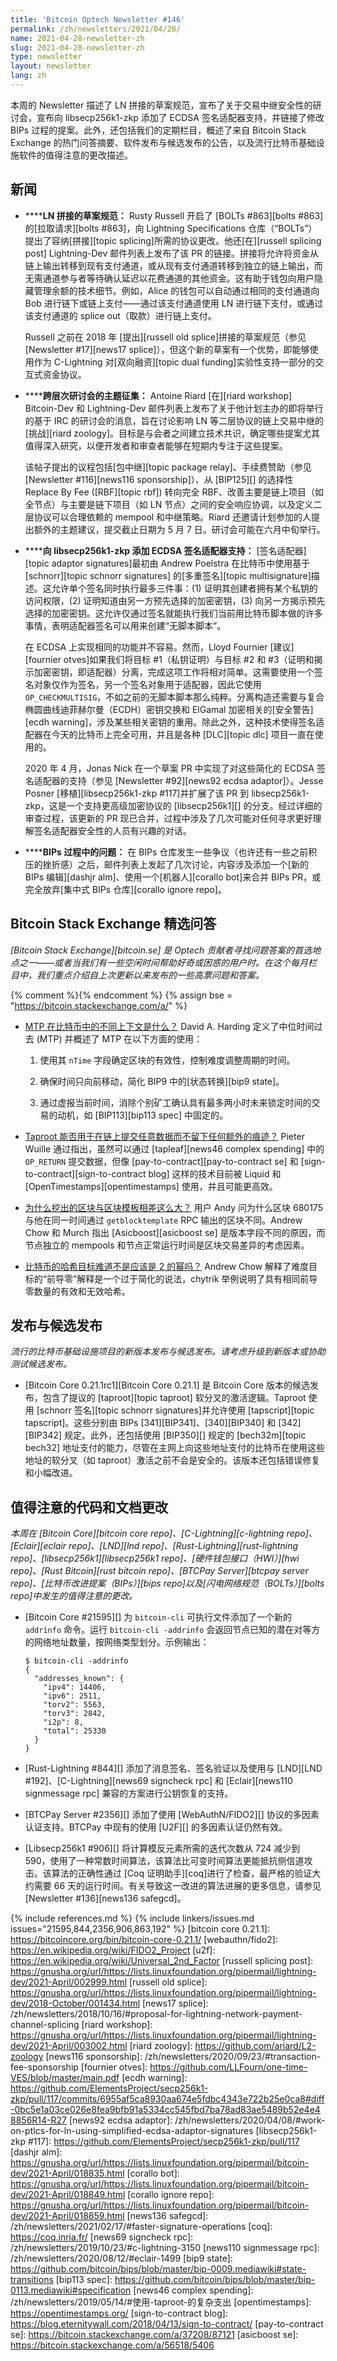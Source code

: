 ```yaml
---
title: 'Bitcoin Optech Newsletter #146'
permalink: /zh/newsletters/2021/04/28/
name: 2021-04-28-newsletter-zh
slug: 2021-04-28-newsletter-zh
type: newsletter
layout: newsletter
lang: zh
---
```

本周的 Newsletter 描述了 LN 拼接的草案规范，宣布了关于交易中继安全性的研讨会，宣布向 libsecp256k1-zkp 添加了 ECDSA 签名适配器支持，并链接了修改 BIPs 过程的提案。此外，还包括我们的定期栏目，概述了来自 Bitcoin Stack Exchange 的热门问答摘要、软件发布与候选发布的公告，以及流行比特币基础设施软件的值得注意的更改描述。

## 新闻

- **<!--draft-specification-for-ln-splicing-->****LN 拼接的草案规范：** Rusty Russell 开启了 [BOLTs #863][bolts #863] 的[拉取请求][bolts #863]，向 Lightning Specifications 仓库（“BOLTs”）提出了容纳[拼接][topic splicing]所需的协议更改。他还[在][russell splicing post] Lightning-Dev 邮件列表上发布了该 PR 的链接。拼接将允许将资金从链上输出转移到现有支付通道，或从现有支付通道转移到独立的链上输出，而无需通道参与者等待确认延迟以花费通道的其他资金。这有助于钱包向用户隐藏管理余额的技术细节。例如，Alice 的钱包可以自动通过相同的支付通道向 Bob 进行链下或链上支付——通过该支付通道使用 LN 进行链下支付，或通过该支付通道的 splice out（取款）进行链上支付。

  Russell 之前在 2018 年 [提出][russell old splice]拼接的草案规范（参见 [Newsletter #17][news17 splice]），但这个新的草案有一个优势，即能够使用作为 C-Lightning 对[双向融资][topic dual funding]实验性支持一部分的交互式资金协议。

- **<!--call-for-topics-in-layer-crossing-workshop-->****跨层次研讨会的主题征集：** Antoine Riard [在][riard workshop] Bitcoin-Dev 和 Lightning-Dev 邮件列表上发布了关于他计划主办的即将举行的基于 IRC 的研讨会的消息，旨在讨论影响 LN 等二层协议的链上交易中继的[挑战][riard zoology]。目标是与会者之间建立技术共识，确定哪些提案尤其值得深入研究，以便开发者和审查者能够在短期内专注于这些提案。

  该帖子提出的议程包括[包中继][topic package relay]、手续费赞助（参见 [Newsletter #116][news116 sponsorship]）、从 [BIP125][] 的选择性 Replace By Fee ([RBF][topic rbf]) 转向完全 RBF、改善主要是链上项目（如全节点）与主要是链下项目（如 LN 节点）之间的安全响应协调，以及定义二层协议可以合理依赖的 mempool 和中继策略。Riard 还邀请计划参加的人提出额外的主题建议，提交截止日期为 5 月 7 日。研讨会可能在六月中旬举行。

- **<!--support-for-ecdsa-signature-adaptors-added-to-libsecp256k1-zkp-->****向 libsecp256k1-zkp 添加 ECDSA 签名适配器支持：** [签名适配器][topic adaptor signatures]最初由 Andrew Poelstra 在比特币中使用基于 [schnorr][topic schnorr signatures] 的[多重签名][topic multisignature]描述。这允许单个签名同时执行最多三件事：(1) 证明其创建者拥有某个私钥的访问权限，(2) 证明知道由另一方预先选择的加密密钥，(3) 向另一方揭示预先选择的加密密钥。这允许仅通过签名就能执行我们当前用比特币脚本做的许多事情，表明适配器签名可以用来创建“无脚本脚本”。

  在 ECDSA 上实现相同的功能并不容易。然而，Lloyd Fournier [建议][fournier otves]如果我们将目标 #1（私钥证明）与目标 #2 和 #3（证明和揭示加密密钥，即适配器）分离，完成这项工作将相对简单。这需要使用一个签名对象仅作为签名，另一个签名对象用于适配器，因此它使用 `OP_CHECKMULTISIG`，不如之前的无脚本脚本那么纯粹。分离构造还需要与复合椭圆曲线迪菲赫尔曼（ECDH）密钥交换和 ElGamal 加密相关的[安全警告][ecdh warning]，涉及某些相关密钥的重用。除此之外，这种技术使得签名适配器在今天的比特币上完全可用，并且是各种 [DLC][topic dlc] 项目一直在使用的。

  2020 年 4 月，Jonas Nick 在一个草案 PR 中实现了对这些简化的 ECDSA 签名适配器的支持（参见 [Newsletter #92][news92 ecdsa adaptor]）。Jesse Posner [移植][libsecp256k1-zkp #117]并扩展了该 PR 到 libsecp256k1-zkp，这是一个支持更高级加密协议的 [libsecp256k1][] 的分支。经过详细的审查过程，该更新的 PR 现已合并，过程中涉及了几次可能对任何寻求更好理解签名适配器安全性的人员有兴趣的对话。

- **<!--problems-with-the-bips-process-->****BIPs 过程中的问题：** 在 BIPs 仓库发生一些争议（也许还有一些之前积压的挫折感）之后，邮件列表上发起了几次讨论，内容涉及添加一个[新的 BIPs 编辑][dashjr alm]、使用一个[机器人][corallo bot]来合并 BIPs PR，或完全放弃[集中式 BIPs 仓库][corallo ignore repo]。

## Bitcoin Stack Exchange 精选问答

*[Bitcoin Stack Exchange][bitcoin.se] 是 Optech 贡献者寻找问题答案的首选地点之一——或者当我们有一些空闲时间帮助好奇或困惑的用户时。在这个每月栏目中，我们重点介绍自上次更新以来发布的一些高票问题和答案。*

{% comment %}<!-- https://bitcoin.stackexchange.com/search?tab=votes&q=created%3a1m..%20is%3aanswer -->{% endcomment %}
{% assign bse = "https://bitcoin.stackexchange.com/a/" %}

- **<!--what-are-the-different-contexts-where-mtp-is-used-in-bitcoin-->**[MTP 在比特币中的不同上下文是什么？]({{bse}}105522)
  David A. Harding 定义了中位时间过去 (MTP) 并概述了 MTP 在以下方面的使用：

  1. 使用其 `nTime` 字段确定区块的有效性，控制难度调整周期的时间。

  2. 确保时间只向前移动，简化 BIP9 中的[状态转换][bip9 state]。

  3. 通过虚报当前时间，消除个别矿工确认具有最多两小时未来锁定时间的交易的动机，如 [BIP113][bip113 spec] 中固定的。

- **<!--can-taproot-be-used-to-commit-arbitrary-data-to-chain-without-any-additional-footprint-->**[Taproot 能否用于在链上提交任意数据而不留下任何额外的痕迹？]({{bse}}105346)
  Pieter Wuille 通过指出，虽然可以通过 [tapleaf][news46 complex spending] 中的 `OP_RETURN` 提交数据，但像 [pay-to-contract][pay-to-contract se] 和 [sign-to-contract][sign-to-contract blog] 这样的技术目前被 Liquid 和 [OpenTimestamps][opentimestamps] 使用，并且可能更高效。

- **<!--why-does-the-mined-block-differ-so-much-from-the-block-template-->**[为什么挖出的区块与区块模板相差这么大？]({{bse}}105694)
  用户 Andy 问为什么区块 680175 与他在同一时间通过 `getblocktemplate` RPC 输出的区块不同。Andrew Chow 和 Murch 指出 [Asicboost][asicboost se] 是版本字段不同的原因，而节点独立的 mempools 和节点正常运行时间是区块交易差异的考虑因素。

- **<!--isn-t-bitcoin-s-hash-target-supposed-to-be-a-power-of-2-->**[比特币的哈希目标难道不是应该是 2 的幂吗？]({{bse}}105618)
  Andrew Chow 解释了难度目标的“前导零”解释是一个过于简化的说法，chytrik 举例说明了具有相同前导零数量的有效和无效哈希。

## 发布与候选发布

*流行的比特币基础设施项目的新版本发布与候选发布。请考虑升级到新版本或协助测试候选发布。*

- [Bitcoin Core 0.21.1rc1][Bitcoin Core 0.21.1] 是 Bitcoin Core 版本的候选发布，包含了提议的 [taproot][topic taproot] 软分叉的激活逻辑。Taproot 使用 [schnorr 签名][topic schnorr signatures]并允许使用 [tapscript][topic tapscript]。这些分别由 BIPs [341][BIP341]、[340][BIP340] 和 [342][BIP342] 规定。此外，还包括使用 [BIP350][] 规定的 [bech32m][topic bech32] 地址支付的能力，尽管在主网上向这些地址支付的比特币在使用这些地址的软分叉（如 taproot）激活之前不会是安全的。该版本还包括错误修复和小幅改进。

## 值得注意的代码和文档更改

*本周在 [Bitcoin Core][bitcoin core repo]、[C-Lightning][c-lightning repo]、[Eclair][eclair repo]、[LND][lnd repo]、[Rust-Lightning][rust-lightning repo]、[libsecp256k1][libsecp256k1 repo]、[硬件钱包接口（HWI）][hwi repo]、[Rust Bitcoin][rust bitcoin repo]、[BTCPay Server][btcpay server repo]、[比特币改进提案（BIPs）][bips repo]以及[闪电网络规范（BOLTs）][bolts repo]中发生的值得注意的更改。*

- [Bitcoin Core #21595][] 为 `bitcoin-cli` 可执行文件添加了一个新的 `addrinfo` 命令。运行 `bitcoin-cli -addrinfo` 会返回节点已知的潜在对等方的网络地址数量，按网络类型划分。示例输出：

  ```
  $ bitcoin-cli -addrinfo
  {
    "addresses_known": {
      "ipv4": 14406,
      "ipv6": 2511,
      "torv2": 5563,
      "torv3": 2842,
      "i2p": 8,
      "total": 25330
    }
  }
  ```

- [Rust-Lightning #844][] 添加了消息签名、签名验证以及使用与 [LND][LND #192]、[C-Lightning][news69 signcheck rpc] 和 [Eclair][news110 signmessage rpc] 兼容的方案进行公钥恢复的支持。

- [BTCPay Server #2356][] 添加了使用 [WebAuthN/FIDO2][] 协议的多因素认证支持。BTCPay 中现有的使用 [U2F][] 的多因素认证仍然有效。

- [Libsecp256k1 #906][] 将计算模反元素所需的迭代次数从 724 减少到 590，使用了一种常数时间算法，该算法比可变时间算法更能抵抗侧信道攻击。该算法的正确性通过 [Coq 证明助手][coq]进行了检查，最严格的验证大约需要 66 天的运行时间。有关导致这一改进的算法进展的更多信息，请参见 [Newsletter #136][news136 safegcd]。

{% include references.md %}
{% include linkers/issues.md issues="21595,844,2356,906,863,192" %}
[bitcoin core 0.21.1]: https://bitcoincore.org/bin/bitcoin-core-0.21.1/
[webauthn/fido2]: https://en.wikipedia.org/wiki/FIDO2_Project
[u2f]: https://en.wikipedia.org/wiki/Universal_2nd_Factor
[russell splicing post]: https://gnusha.org/url/https://lists.linuxfoundation.org/pipermail/lightning-dev/2021-April/002999.html
[russell old splice]: https://gnusha.org/url/https://lists.linuxfoundation.org/pipermail/lightning-dev/2018-October/001434.html
[news17 splice]: /zh/newsletters/2018/10/16/#proposal-for-lightning-network-payment-channel-splicing
[riard workshop]: https://gnusha.org/url/https://lists.linuxfoundation.org/pipermail/lightning-dev/2021-April/003002.html
[riard zoology]: https://github.com/ariard/L2-zoology
[news116 sponsorship]: /zh/newsletters/2020/09/23/#transaction-fee-sponsorship
[fournier otves]: https://github.com/LLFourn/one-time-VES/blob/master/main.pdf
[ecdh warning]: https://github.com/ElementsProject/secp256k1-zkp/pull/117/commits/6955af5ca8930aa674e5fdbc4343e722b25e0ca8#diff-0bc5e1a03ce026e8fea9bfb91a5334cc545fbd7ba78ad83ae5489b52e4e48856R14-R27
[news92 ecdsa adaptor]: /zh/newsletters/2020/04/08/#work-on-ptlcs-for-ln-using-simplified-ecdsa-adaptor-signatures
[libsecp256k1-zkp #117]: https://github.com/ElementsProject/secp256k1-zkp/pull/117
[dashjr alm]: https://gnusha.org/url/https://lists.linuxfoundation.org/pipermail/bitcoin-dev/2021-April/018835.html
[corallo bot]: https://gnusha.org/url/https://lists.linuxfoundation.org/pipermail/bitcoin-dev/2021-April/018849.html
[corallo ignore repo]: https://gnusha.org/url/https://lists.linuxfoundation.org/pipermail/bitcoin-dev/2021-April/018859.html
[news136 safegcd]: /zh/newsletters/2021/02/17/#faster-signature-operations
[coq]: https://coq.inria.fr/
[news69 signcheck rpc]: /zh/newsletters/2019/10/23/#c-lightning-3150
[news110 signmessage rpc]: /zh/newsletters/2020/08/12/#eclair-1499
[bip9 state]: https://github.com/bitcoin/bips/blob/master/bip-0009.mediawiki#state-transitions
[bip113 spec]: https://github.com/bitcoin/bips/blob/master/bip-0113.mediawiki#specification
[news46 complex spending]: /zh/newsletters/2019/05/14/#使用-taproot-的复杂支出
[opentimestamps]: https://opentimestamps.org/
[sign-to-contract blog]: https://blog.eternitywall.com/2018/04/13/sign-to-contract/
[pay-to-contract se]: https://bitcoin.stackexchange.com/a/37208/87121
[asicboost se]: https://bitcoin.stackexchange.com/a/56518/5406
